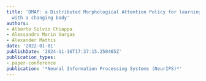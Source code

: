 ```yaml
---
title: 'DMAP: a Distributed Morphological Attention Policy for learning to locomote
  with a changing body'
authors:
- Alberto Silvio Chiappa
- Alessandro Marin Vargas
- Alexander Mathis
date: '2022-01-01'
publishDate: '2024-11-16T17:37:15.250465Z'
publication_types:
- paper-conference
publication: '*Neural Information Processing Systems (NeurIPS)*'
---
```

